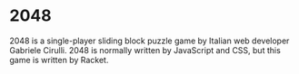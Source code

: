 # 2048

2048 is a single-player sliding block puzzle game by Italian web developer Gabriele Cirulli. 2048 is normally written by JavaScript and CSS, but this game is written by Racket.